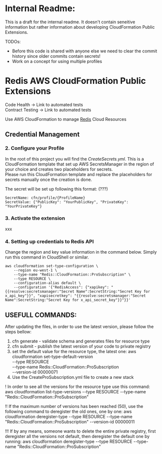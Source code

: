# Internal Readme:
This is a draft for the internal readme. It doesn't contain seneitive information but rather information about developing CloudFormation Public Extensions.

TODOs:
- Before this code is shared with anyone else we need to clear the commit history since older commits contain secrets!
- Work on a concept for using multiple profiles

# Redis AWS CloudFormation Public Extensions 
Code Health -> Link to automated tests  
Contract Testing -> Link to automated tests

Use AWS CloudFormation to manage [Redis](https://redis.io/) Cloud Resources


## Credential Management

### 2. Configure your Profile
In the root of this project you will find the *CreateSecrets.yml*. This is a CloudFormation template that set up AWS SecretsManager in the region of your choice and creates two placeholders for secrets. </br>
Please run this CloudFormation template and replace the placeholders for secrets manually once the creation is done.


The secret will be set up following this format: (???)
```
SecretName: cfn/profile/{ProfileName}
SecretValue: {"PublicKey": "YourPublicKey", "PrivateKey": "YourPrivateKey"}
```

### 3. Activate the extension

xxx

### 4. Setting up credentials to Redis API
Change the region and key value information in the command below. Simply run this command in CloudShell or similar.

```
aws cloudformation set-type-configuration \
    --region eu-west-1 \
    --type-name "Redis::CloudFormation::ProSubscription" \
    --type RESOURCE \
    --configuration-alias default \
    --configuration '{"RedisAccess": {"xapikey": "{{resolve:secretsmanager:"Secret Name":SecretString:"Secret Key for x_api_key"}}", "xapisecretkey": "{{resolve:secretsmanager:"Secret Name":SecretString:"Secret Key for x_api_secret_key"}}"}}'
```
## USEFULL COMMANDS:
After updating the files, in order to use the latest version, please follow the steps bellow:
1. cfn generate - validate schema and generates files for resource type
2. cfn submit - publish the latest version of your code to private registry
3. set the default value for the resource type, the latest one:
aws cloudformation set-type-default-version \
    --type RESOURCE \
    --type-name Redis::CloudFormation::ProSubscription \
    --version-id 00000071
4. Use the CreateProSubscription.yml file to create a new stack

! In order to see all the versions for the resource type use this command:
aws cloudformation list-type-versions --type RESOURCE --type-name "Redis::CloudFormation::ProSubscription"

!! If the maximum number of versions has been reached (50), use the following command to deregister the old ones, one by one:
aws cloudformation deregister-type --type RESOURCE --type-name "Redis::CloudFormation::ProSubscription" --version-id 00000011

!!! If by any means, someone wants to delete the entire private registry, first deregister all the versions not default, then deregister the default one by running:
aws cloudformation deregister-type --type RESOURCE --type-name "Redis::CloudFormation::ProSubscription"
